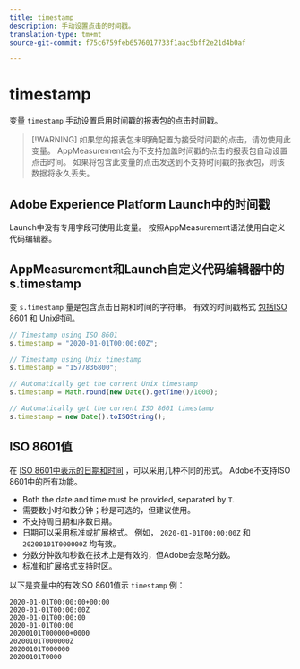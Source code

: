 ```yaml
---
title: timestamp
description: 手动设置点击的时间戳。
translation-type: tm+mt
source-git-commit: f75c6759feb6576017733f1aac5bff2e21d4b0af

---
```



# timestamp

变量 `timestamp` 手动设置启用时间戳的报表包的点击时间戳。

> [!WARNING] 如果您的报表包未明确配置为接受时间戳的点击，请勿使用此变量。 AppMeasurement会为不支持加盖时间戳的点击的报表包自动设置点击时间。 如果将包含此变量的点击发送到不支持时间戳的报表包，则该数据将永久丢失。

## Adobe Experience Platform Launch中的时间戳

Launch中没有专用字段可使用此变量。 按照AppMeasurement语法使用自定义代码编辑器。

## AppMeasurement和Launch自定义代码编辑器中的s.timestamp

变 `s.timestamp` 量是包含点击日期和时间的字符串。 有效的时间戳格式 [包括ISO 8601](https://en.wikipedia.org/wiki/ISO_8601) 和 [Unix时间](https://en.wikipedia.org/wiki/Unix_time)。

```js
// Timestamp using ISO 8601
s.timestamp = "2020-01-01T00:00:00Z";

// Timestamp using Unix timestamp
s.timestamp = "1577836800";

// Automatically get the current Unix timestamp
s.timestamp = Math.round(new Date().getTime()/1000);

// Automatically get the current ISO 8601 timestamp
s.timestamp = new Date().toISOString();
```

## ISO 8601值

在 [ISO 8601中表示的日期和时间](https://en.wikipedia.org/wiki/ISO_8601) ，可以采用几种不同的形式。 Adobe不支持ISO 8601中的所有功能。

* Both the date and time must be provided, separated by `T`.
* 需要数小时和数分钟；秒是可选的，但建议使用。
* 不支持周日期和序数日期。
* 日期可以采用标准或扩展格式。 例如， `2020-01-01T00:00:00Z` 和 `20200101T000000Z` 均有效。
* 分数分钟数和秒数在技术上是有效的，但Adobe会忽略分数。
* 标准和扩展格式支持时区。

以下是变量中的有效ISO 8601值示 `timestamp` 例：

```text
2020-01-01T00:00:00+00:00
2020-01-01T00:00:00Z
2020-01-01T00:00:00
2020-01-01T00:00
20200101T000000+0000
20200101T000000Z
20200101T000000
20200101T0000
```
